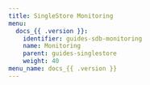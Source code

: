 ```yaml
---
title: SingleStore Monitoring
menu:
  docs_{{ .version }}:
    identifier: guides-sdb-monitoring
    name: Monitoring
    parent: guides-singlestore
    weight: 40
menu_name: docs_{{ .version }}
---
```

